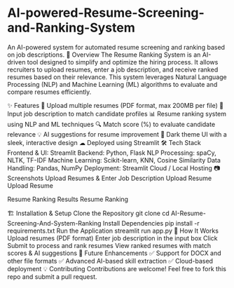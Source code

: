 # AI-powered-Resume-Screening-and-Ranking-System
An AI-powered system for automated resume screening and ranking based on job descriptions.
📌 Overview
The Resume Ranking System is an AI-driven tool designed to simplify and optimize the hiring process. It allows recruiters to upload resumes, enter a job description, and receive ranked resumes based on their relevance. This system leverages Natural Language Processing (NLP) and Machine Learning (ML) algorithms to evaluate and compare resumes efficiently.

✨ Features
📂 Upload multiple resumes (PDF format, max 200MB per file)
📝 Input job description to match candidate profiles
📊 Resume ranking system using NLP and ML techniques
🔍 Match score (%) to evaluate candidate relevance
💡 AI suggestions for resume improvement
🎨 Dark theme UI with a sleek, interactive design
☁ Deployed using Streamlit
🛠️ Tech Stack
Frontend & UI: Streamlit
Backend: Python, Flask
NLP Processing: spaCy, NLTK, TF-IDF
Machine Learning: Scikit-learn, KNN, Cosine Similarity
Data Handling: Pandas, NumPy
Deployment: Streamlit Cloud / Local Hosting
📷 Screenshots
Upload Resumes & Enter Job Description
Upload Resume Upload Resume

Resume Ranking Results
Resume Ranking

🏗️ Installation & Setup
Clone the Repository
git clone 
cd AI-Resume-Screening-And-System-Ranking
Install Dependencies
pip install -r requirements.txt
Run the Application
streamlit run app.py
🎯 How It Works
Upload resumes (PDF format)
Enter job description in the input box
Click Submit to process and rank resumes
View ranked resumes with match scores & AI suggestions
📌 Future Enhancements
✅ Support for DOCX and other file formats
✅ Advanced AI-based skill extraction
✅ Cloud-based deployment
💡 Contributing
Contributions are welcome! Feel free to fork this repo and submit a pull request.

